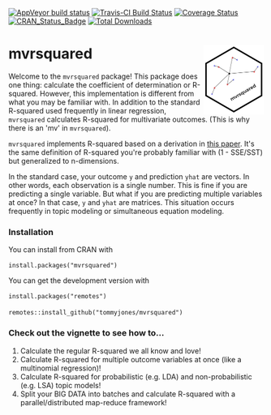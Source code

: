<!-- badges: start -->
[![AppVeyor build status](https://ci.appveyor.com/api/projects/status/github/TommyJones/mvrsquared?branch=main&svg=true)](https://ci.appveyor.com/project/TommyJones/mvrsquared)
[![Travis-CI Build Status](https://travis-ci.com/TommyJones/mvrsquared.svg?branch=main)](https://travis-ci.com/TommyJones/mvrsquared)
[![Coverage Status](https://img.shields.io/codecov/c/github/tommyjones/mvrsquared/main.svg)](https://codecov.io/gh/tommyjones/mvrsquared/branch/main)
[![CRAN_Status_Badge](http://www.r-pkg.org/badges/version/mvrsquared)](https://cran.r-project.org/package=mvrsquared)
[![Total Downloads](https://cranlogs.r-pkg.org/badges/grand-total/mvrsquared?color=orange)](https://CRAN.R-project.org/package=mvrsquared)
<!-- badges: end -->

# mvrsquared <img src='man/figures/logo.png' align="right" height="136.5" />

Welcome to the `mvrsquared` package! This package does one thing: calculate the coefficient of determination or R-squared. However, this implementation is different from what you may be familiar with. In addition to the standard R-squared used frequently in linear regression, `mvrsquared` calculates R-squared for multivariate outcomes. (This is why there is an 'mv' in `mvrsquared`).

`mvrsquared` implements R-squared based on a derivation in [this paper](https://arxiv.org/abs/1911.11061). It's the same definition of R-squared you're probably familiar with (1 - SSE/SST) but generalized to n-dimensions.

In the standard case, your outcome `y` and prediction `yhat` are vectors. In other words, each observation is a single number. This is fine if you are predicting a single variable. But what if you are predicting multiple variables at once? In that case, `y` and `yhat` are matrices. This situation occurs frequently in topic modeling or simultaneous equation modeling.

### Installation

You can install from CRAN with

```
install.packages("mvrsquared")
```

You can get the development version with 

```
install.packages("remotes")

remotes::install_github("tommyjones/mvrsquared")
```

### Check out the vignette to see how to...

1. Calculate the regular R-squared we all know and love!
2. Calculate R-squared for multiple outcome variables at once (like a multinomial regression)!
3. Calculate R-squared for probabilistic (e.g. LDA) and non-probabilistic (e.g. LSA) topic models!
4. Split your BIG DATA into batches and calculate R-squared with a parallel/distributed map-reduce framework!

